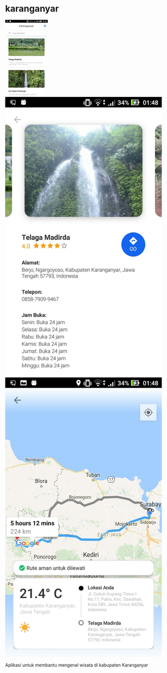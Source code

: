 # karanganyar

![Screenshot](ss.jpg)  ![Screenshot](ss2.jpg)  ![Screenshot](ss3.jpg)

Aplikasi untuk membantu mengenal wisata di kabupaten Karanganyar
